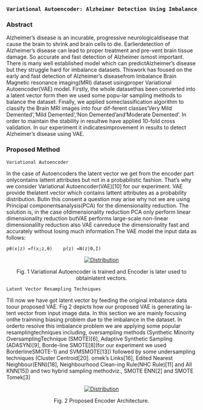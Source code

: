 <p><pre align="center">
<strong>Variational Autoencoder: Alzheimer Detection Using Imbalanced MRI Images / <a href="https://www.youtube.com/channel/UCX7oe66V8zyFpAJyMfPL9VA">​Research Paper​</a></pre></p></strong>


### Abstract 

Alzheimer’s disease is an incurable, progressive neurologicaldisease  that  cause  the  brain  to  shrink  and  brain  cells  to  die.  Earlierdetection of Alzheimer’s disease can lead to proper treatment and pre-vent brain tissue damage. So accurate and fast detection of Alzheimer ismost important. There is many well established model which can predictAlzheimer’s disease but they struggle hard for imbalance datasets. Thiswork has foused on the early and fast detection of Alzheimer’s diseasefrom Imbalance Brain Magnetic resonance imaging(MRI) dataset usingproper Variational Autoencoder(VAE) model. Firstly, the whole datasethas been converted into a latent vector form then we used some popu-lar sampling methods to balance the dataset. Finally, we applied someclassification algorithm to classify the Brain MRI images into four dif-ferent classes‘Very Mild Demented’,‘Mild Demented’,‘Non Demented’and‘Moderate  Demented’.  In  order  to  maintain  the  stability  in  resultwe have applied 10-fold cross validation. In our experiment it indicatesimprovement in results to detect Alzheimer’s disease using VAE.

### Proposed Method

`Variational Autoencoder` <br>

In the case of Autoencoders the latent vector we get from the encoder part onlycontains  lattent  attributes  but  not  in  a  probabilistic  fashion.  That’s  why  we consider Variational Autoencoder(VAE)[10] for our experiment. VAE provide thelatent vector which contains lattent attributes as a probability distribution. Butin this consent a question may arise why not we are using Principal componentsanalysis(PCA) for the dimensionality reduction. The solution is, in the case ofdimensionality reduction PCA only perform linear dimensionality reduction butVAE  performs  large-scale  non-linear  dimensionalilty  reduction  also  VAE  canreduce the dimensionality fast and accurately without losing much information.The VAE model the input data as follows:
```
pθ(x|z) =f(x;z,θ)    p(z) =N(z|0,I)
```

<p align="center">
  <a href="https://www.youtube.com/channel/UCX7oe66V8zyFpAJyMfPL9VA">
    <img src="https://github.com/xiaowuc2/Variational-Autoencoder-Alzheimer-Detection/blob/main/Images/VAE.png" alt="Distribution">
</a>
  
<p align="center">Fig. 1 Variational Autoencoder is trained and Encoder is later used to obtainlatent vectors.</p>

`Latent Vector Resampling Techniques` <br>

Till  now  we  have  got  latent  vector  by  feeding  the  original  imbalance  data  toour  proposed  VAE.  Fig  2  depicts  how  our  proposed  VAE  is  generating  la-tent  vector  from  input  image  data.  In  this  section  we  are  mainly  focusing  onthe  trainning  biasing  problem  due  to  the  imbalance  in  the  dataset.  In  orderto  resolve  this  imbalance  problem  we  are  applying  some  popular  resamplingtechniques including, oversampling methods (Synthetic Minority OversamplingTechnique  (SMOTE)[6],  Adaptive  Synthetic  Sampling  (ADASYN)[9],  Borde-line  SMOTE[8](for  our  experiment  we  used  BorderlineSMOTE-1)  and  SVMSMOTE[13]) followed by some undersampling techniques (Cluster Centroid[20]. omek’s Links[16], Edited Nearest Neighbour(ENN)[18], Neighbourhood Clean-ing  Rule(NHC  Rule)[11]  and  All  KNN[15])  and  two  hybrid  sampling  methodviz., SMOTE ENN[2] and SMOTE Tomek[3]

<p align="center">
  <a href="https://www.youtube.com/channel/UCX7oe66V8zyFpAJyMfPL9VA">
    <img src="https://github.com/xiaowuc2/Variational-Autoencoder-Alzheimer-Detection/blob/main/Images/Enoder_VAE.png" alt="Distribution">
  </a>
  
<p align="center">Fig. 2 Proposed Encoder Architecture.</p>
